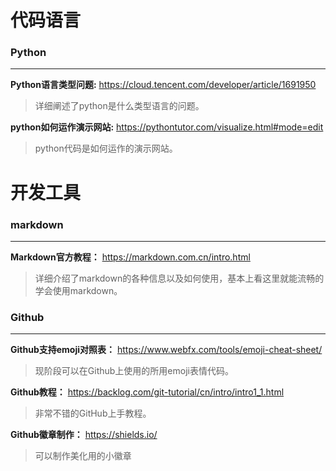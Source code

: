 # 代码语言
### Python
***

**Python语言类型问题:** https://cloud.tencent.com/developer/article/1691950
> 详细阐述了python是什么类型语言的问题。  

**python如何运作演示网站:** https://pythontutor.com/visualize.html#mode=edit
> python代码是如何运作的演示网站。

# 开发工具
### markdown
***

**Markdown官方教程：**  https://markdown.com.cn/intro.html  
> 详细介绍了markdown的各种信息以及如何使用，基本上看这里就能流畅的学会使用markdown。

### Github
***

**Github支持emoji对照表：** https://www.webfx.com/tools/emoji-cheat-sheet/
> 现阶段可以在Github上使用的所用emoji表情代码。

**Github教程：** https://backlog.com/git-tutorial/cn/intro/intro1_1.html
> 非常不错的GitHub上手教程。

**Github徽章制作：** https://shields.io/
> 可以制作美化用的小徽章
